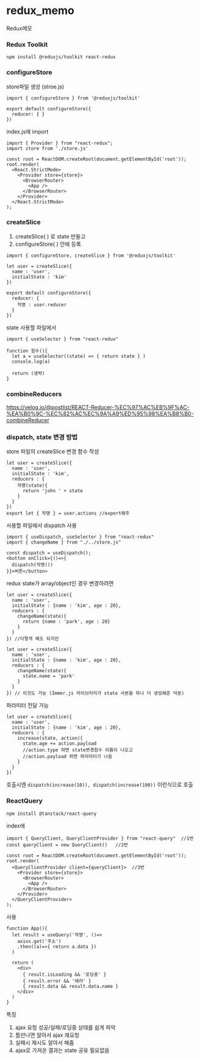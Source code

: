 # redux_memo
Redux메모

### Redux Toolkit
`npm install @reduxjs/toolkit react-redux`

### configureStore
store파일 생성 (stroe.js)
```
import { configureStore } from '@reduxjs/toolkit'

export default configureStore({
  reducer: { }
}) 
```

index.js에 import
```
import { Provider } from "react-redux";
import store from './store.js'

const root = ReactDOM.createRoot(document.getElementById('root'));
root.render(
  <React.StrictMode>
    <Provider store={store}>
      <BrowserRouter>
        <App />
      </BrowserRouter>
    </Provider>
  </React.StrictMode>
); 
```

### createSlice
1. createSlice( ) 로 state 만들고
2. configureStore( ) 안에 등록
```
import { configureStore, createSlice } from '@reduxjs/toolkit'

let user = createSlice({
  name : 'user',
  initialState : 'kim'
})

export default configureStore({
  reducer: {
    작명 : user.reducer
  }
}) 
```

state 사용할 파일에서
```
import { useSelector } from "react-redux"

function 함수(){
  let a = useSelector((state) => { return state } )
  console.log(a)

  return (생략)
}
```

### combineReducers
https://velog.io/@postlist/REACT-Reducer-%EC%97%AC%EB%9F%AC-%EA%B0%9C-%EC%82%AC%EC%9A%A9%ED%95%98%EA%B8%B0-combineReducer


###  dispatch, state 변경 방법
store 파일의 createSlice 변경 함수 작성
```
let user = createSlice({
  name : 'user',
  initialState : 'kim',
  reducers : {
    작명(state){
      return 'john ' + state
    }
  }
}) 
export let { 작명 } = user.actions //export해주
```

사용할 파일에서 dispatch 사용
```
import { useDispatch, useSelector } from "react-redux"
import { changeName } from "./../store.js"

const dispatch = useDispatch();
<button onClick={()=>{
  dispatch(작명())
}}>버튼</button> 
```

redux state가 array/object인 경우 변경하려면 
```
let user = createSlice({
  name : 'user',
  initialState : {name : 'kim', age : 20},
  reducers : {
    changeName(state){
      return {name : 'park', age : 20}
    }
  }
}) //이렇게 해도 되지만

let user = createSlice({
  name : 'user',
  initialState : {name : 'kim', age : 20},
  reducers : {
    changeName(state){
      state.name = 'park'
    }
  }
}) // 이것도 가능 (Immer.js 라이브러리가 state 사본을 하나 더 생성해준 덕분)
```

파라미터 전달 가능
```
let user = createSlice({
  name : 'user',
  initialState : {name : 'kim', age : 20},
  reducers : {
    increase(state, action){
      state.age += action.payload
      //action.type 하면 state변경함수 이름이 나오고
      //action.payload 하면 파라미터가 나옴 
    }
  }
}) 
```

호출시엔
`dispatch(increase(10)), dispatch(increase(100))` 이런식으로 호출


### ReactQuery
`npm install @tanstack/react-query `

index에
```
import { QueryClient, QueryClientProvider } from "react-query"  //1번
const queryClient = new QueryClient()   //2번

const root = ReactDOM.createRoot(document.getElementById('root'));
root.render(
  <QueryClientProvider client={queryClient}>  //3번
    <Provider store={store}>
      <BrowserRouter>
        <App />
      </BrowserRouter>
    </Provider>
  </QueryClientProvider>
); 
```

사용
```
function App(){
  let result = useQuery('작명', ()=>
    axios.get('주소')
    .then((a)=>{ return a.data })
  )

  return (
    <div>
      { result.isLoading && '로딩중' }
      { result.error && '에러' }
      { result.data && result.data.name }
    </div>
  )
}
```

특징

1. ajax 요청 성공/실패/로딩중 상태를 쉽게 파악
2. 틈만나면 알아서 ajax 재요청
3. 실패시 재시도 알아서 해줌
4. ajax로 가져온 결과는 state 공유 필요없음 
